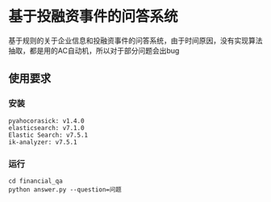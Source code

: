# 基于投融资事件的问答系统
基于规则的关于企业信息和投融资事件的问答系统，由于时间原因，没有实现算法抽取，都是用的AC自动机，所以对于部分问题会出bug

## 使用要求
### 安装
    pyahocorasick: v1.4.0
    elasticsearch: v7.1.0
    Elastic Search: v7.5.1
    ik-analyzer: v7.5.1

### 运行
    cd financial_qa
    python answer.py --question=问题
